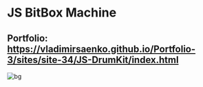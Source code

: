 # JS BitBox Machine

## Portfolio: https://vladimirsaenko.github.io/Portfolio-3/sites/site-34/JS-DrumKit/index.html

![bg](https://user-images.githubusercontent.com/56477695/165142477-f323e341-b572-424b-a482-702246c58a2e.jpg)
